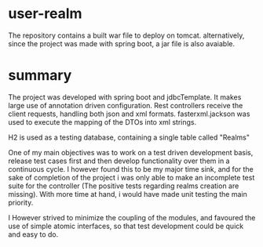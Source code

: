 # user-realm

The repository contains a built war file to deploy on tomcat. alternatively, since the project was made with spring boot, a jar file is also avaiable.

# summary

The project was developed with spring boot and jdbcTemplate. It makes large use of annotation driven configuration. 
Rest controllers receive the client requests, handling both json and xml formats. fasterxml.jackson was used to execute the mapping of the DTOs  into xml strings.

H2 is used as a testing database, containing a single table called "Realms"

One of my main objectives was to work on a test driven development basis, release test cases first and then develop functionality over them in a continuous cycle. I however found this to be my major time sink, and for the sake of completion of the project i was only able to make an incomplete test suite for the controller (The positive tests regarding realms creation are missing). With more time at hand, i would have made unit testing the main priority. 

I However strived to minimize the coupling of the modules, and favoured the use of simple atomic interfaces, so that test development could be quick and easy to do.
